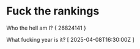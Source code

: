 # Fuck the rankings

Who the hell am I?
{ 26824141 }

What fucking year is it?
[ 2025-04-08T16:30:00Z ]
